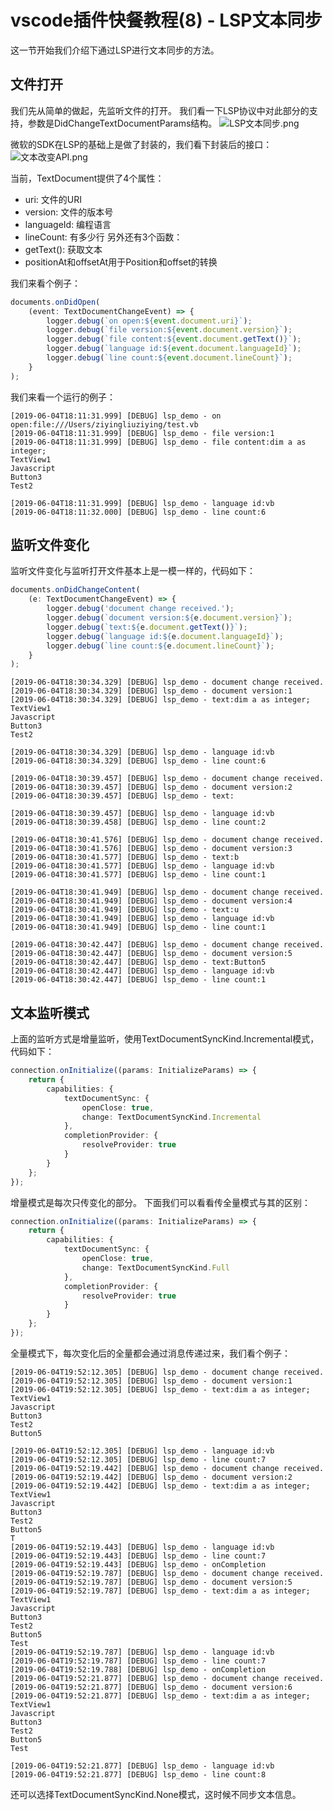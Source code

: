 # vscode插件快餐教程(8) - LSP文本同步

这一节开始我们介绍下通过LSP进行文本同步的方法。

## 文件打开

我们先从简单的做起，先监听文件的打开。
我们看一下LSP协议中对此部分的支持，参数是DidChangeTextDocumentParams结构。
![LSP文本同步.png](https://upload-images.jianshu.io/upload_images/1638145-744206c3197cf363.png?imageMogr2/auto-orient/strip%7CimageView2/2/w/1240)

微软的SDK在LSP的基础上是做了封装的，我们看下封装后的接口：
![文本改变API.png](https://upload-images.jianshu.io/upload_images/1638145-bd1ffa166187329e.png?imageMogr2/auto-orient/strip%7CimageView2/2/w/1240)

当前，TextDocument提供了4个属性：
- uri: 文件的URI
- version: 文件的版本号
- languageId: 编程语言
- lineCount: 有多少行
另外还有3个函数：
- getText(): 获取文本
- positionAt和offsetAt用于Position和offset的转换

我们来看个例子：
```ts
documents.onDidOpen(
	(event: TextDocumentChangeEvent) => {
		logger.debug(`on open:${event.document.uri}`);
		logger.debug(`file version:${event.document.version}`);
		logger.debug(`file content:${event.document.getText()}`);
		logger.debug(`language id:${event.document.languageId}`);
		logger.debug(`line count:${event.document.lineCount}`);
	}
);
```
我们来看一个运行的例子：
```
[2019-06-04T18:11:31.999] [DEBUG] lsp_demo - on open:file:///Users/ziyingliuziying/test.vb
[2019-06-04T18:11:31.999] [DEBUG] lsp_demo - file version:1
[2019-06-04T18:11:31.999] [DEBUG] lsp_demo - file content:dim a as integer;
TextView1
Javascript
Button3
Test2

[2019-06-04T18:11:31.999] [DEBUG] lsp_demo - language id:vb
[2019-06-04T18:11:32.000] [DEBUG] lsp_demo - line count:6
```

## 监听文件变化

监听文件变化与监听打开文件基本上是一模一样的，代码如下：
```ts
documents.onDidChangeContent(
	(e: TextDocumentChangeEvent) => {
		logger.debug('document change received.');
		logger.debug(`document version:${e.document.version}`);
		logger.debug(`text:${e.document.getText()}`);
		logger.debug(`language id:${e.document.languageId}`);
		logger.debug(`line count:${e.document.lineCount}`);
	}
);
```

```
[2019-06-04T18:30:34.329] [DEBUG] lsp_demo - document change received.
[2019-06-04T18:30:34.329] [DEBUG] lsp_demo - document version:1
[2019-06-04T18:30:34.329] [DEBUG] lsp_demo - text:dim a as integer;
TextView1
Javascript
Button3
Test2

[2019-06-04T18:30:34.329] [DEBUG] lsp_demo - language id:vb
[2019-06-04T18:30:34.329] [DEBUG] lsp_demo - line count:6

[2019-06-04T18:30:39.457] [DEBUG] lsp_demo - document change received.
[2019-06-04T18:30:39.457] [DEBUG] lsp_demo - document version:2
[2019-06-04T18:30:39.457] [DEBUG] lsp_demo - text:

[2019-06-04T18:30:39.457] [DEBUG] lsp_demo - language id:vb
[2019-06-04T18:30:39.458] [DEBUG] lsp_demo - line count:2

[2019-06-04T18:30:41.576] [DEBUG] lsp_demo - document change received.
[2019-06-04T18:30:41.576] [DEBUG] lsp_demo - document version:3
[2019-06-04T18:30:41.577] [DEBUG] lsp_demo - text:b
[2019-06-04T18:30:41.577] [DEBUG] lsp_demo - language id:vb
[2019-06-04T18:30:41.577] [DEBUG] lsp_demo - line count:1

[2019-06-04T18:30:41.949] [DEBUG] lsp_demo - document change received.
[2019-06-04T18:30:41.949] [DEBUG] lsp_demo - document version:4
[2019-06-04T18:30:41.949] [DEBUG] lsp_demo - text:u
[2019-06-04T18:30:41.949] [DEBUG] lsp_demo - language id:vb
[2019-06-04T18:30:41.949] [DEBUG] lsp_demo - line count:1

[2019-06-04T18:30:42.447] [DEBUG] lsp_demo - document change received.
[2019-06-04T18:30:42.447] [DEBUG] lsp_demo - document version:5
[2019-06-04T18:30:42.447] [DEBUG] lsp_demo - text:Button5
[2019-06-04T18:30:42.447] [DEBUG] lsp_demo - language id:vb
[2019-06-04T18:30:42.447] [DEBUG] lsp_demo - line count:1
```

## 文本监听模式

上面的监听方式是增量监听，使用TextDocumentSyncKind.Incremental模式，代码如下：
```ts
connection.onInitialize((params: InitializeParams) => {
	return {
		capabilities: {
			textDocumentSync: {
				openClose: true,
				change: TextDocumentSyncKind.Incremental
			},
			completionProvider: {
				resolveProvider: true
			}
		}
	};
});
```
增量模式是每次只传变化的部分。
下面我们可以看看传全量模式与其的区别：

```ts
connection.onInitialize((params: InitializeParams) => {
	return {
		capabilities: {
			textDocumentSync: {
				openClose: true,
				change: TextDocumentSyncKind.Full
			},
			completionProvider: {
				resolveProvider: true
			}
		}
	};
});
```

全量模式下，每次变化后的全量都会通过消息传递过来，我们看个例子：

```
[2019-06-04T19:52:12.305] [DEBUG] lsp_demo - document change received.
[2019-06-04T19:52:12.305] [DEBUG] lsp_demo - document version:1
[2019-06-04T19:52:12.305] [DEBUG] lsp_demo - text:dim a as integer;
TextView1
Javascript
Button3
Test2
Button5

[2019-06-04T19:52:12.305] [DEBUG] lsp_demo - language id:vb
[2019-06-04T19:52:12.305] [DEBUG] lsp_demo - line count:7
[2019-06-04T19:52:19.442] [DEBUG] lsp_demo - document change received.
[2019-06-04T19:52:19.442] [DEBUG] lsp_demo - document version:2
[2019-06-04T19:52:19.442] [DEBUG] lsp_demo - text:dim a as integer;
TextView1
Javascript
Button3
Test2
Button5
T
[2019-06-04T19:52:19.443] [DEBUG] lsp_demo - language id:vb
[2019-06-04T19:52:19.443] [DEBUG] lsp_demo - line count:7
[2019-06-04T19:52:19.443] [DEBUG] lsp_demo - onCompletion
[2019-06-04T19:52:19.787] [DEBUG] lsp_demo - document change received.
[2019-06-04T19:52:19.787] [DEBUG] lsp_demo - document version:5
[2019-06-04T19:52:19.787] [DEBUG] lsp_demo - text:dim a as integer;
TextView1
Javascript
Button3
Test2
Button5
Test
[2019-06-04T19:52:19.787] [DEBUG] lsp_demo - language id:vb
[2019-06-04T19:52:19.787] [DEBUG] lsp_demo - line count:7
[2019-06-04T19:52:19.788] [DEBUG] lsp_demo - onCompletion
[2019-06-04T19:52:21.877] [DEBUG] lsp_demo - document change received.
[2019-06-04T19:52:21.877] [DEBUG] lsp_demo - document version:6
[2019-06-04T19:52:21.877] [DEBUG] lsp_demo - text:dim a as integer;
TextView1
Javascript
Button3
Test2
Button5
Test

[2019-06-04T19:52:21.877] [DEBUG] lsp_demo - language id:vb
[2019-06-04T19:52:21.877] [DEBUG] lsp_demo - line count:8
```

还可以选择TextDocumentSyncKind.None模式，这时候不同步文本信息。
